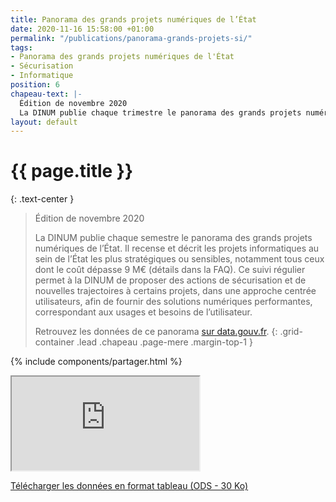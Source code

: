 ```yaml
---
title: Panorama des grands projets numériques de l’État
date: 2020-11-16 15:58:00 +01:00
permalink: "/publications/panorama-grands-projets-si/"
tags:
- Panorama des grands projets numériques de l'État
- Sécurisation
- Informatique
position: 6
chapeau-text: |-
  Édition de novembre 2020
  La DINUM publie chaque trimestre le panorama des grands projets numériques de l’État. Il recense et décrit les projets informatiques au sein de l’État les plus stratégiques ou sensibles, notamment tous ceux dont le coût dépasse 9 M€ (détails dans la FAQ). Ce suivi régulier permet à la DINUM de proposer des actions de sécurisation et de nouvelles trajectoires à certains projets, dans une approche centrée utilisateurs, afin de fournir des solutions numériques performantes, correspondant aux usages et besoins de l’utilisateur.
layout: default
---
```


# {{ page.title }}
{: .text-center }

<!-- 
changer pour : {: .text-center .padding-vertical-3} 
-->

> Édition de novembre 2020
> 
> La DINUM publie chaque semestre le panorama des grands projets numériques de l’État. Il recense et décrit les projets informatiques au sein de l’État les plus stratégiques ou sensibles, notamment tous ceux dont le coût dépasse 9 M€ (détails dans la FAQ). Ce suivi régulier permet à la DINUM de proposer des actions de sécurisation et de nouvelles trajectoires à certains projets, dans une approche centrée utilisateurs, afin de fournir des solutions numériques performantes, correspondant aux usages et besoins de l’utilisateur.
> 
> Retrouvez les données de ce panorama [sur data.gouv.fr](https://www.data.gouv.fr/fr/datasets/panorama-des-grands-projets-si-de-letat-1/).
{: .grid-container .lead .chapeau .page-mere .margin-top-1 } 

{% include components/partager.html %}


<div class="responsive-embed iframe">
  <iframe class="no-border" title="Panorama des grands projets numériques de l’État" src="https://disic.github.io/panorama/" allowfullscreen></iframe>
</div>
<p class="margin-top-3"><a href="https://www.data.gouv.fr/fr/datasets/r/4e61db6a-4f87-460a-bfcc-35546f3e46a0">Télécharger les données en format tableau (ODS - 30 Ko)<a>
</p>
